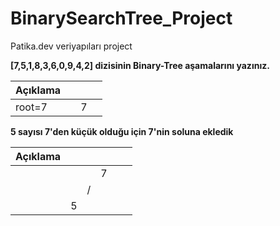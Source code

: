 # BinarySearchTree_Project
Patika.dev veriyapıları project

**[7,5,1,8,3,6,0,9,4,2] dizisinin Binary-Tree aşamalarını yazınız.**  

| Açıklama |      |      |      |
| -------- | :--: | :--: | ---- |
| root=7   |      |  7   |      |
          
**5 sayısı 7'den küçük olduğu için 7'nin soluna ekledik**

| Açıklama |      |      |      |      |      |
| :------- | :--: | :--: | :--: | ---- | ---- |
|          |      |      |  7   |      |      |
|          |      |  /   |      |      |      |
|          |  5   |      |      |      |      |
